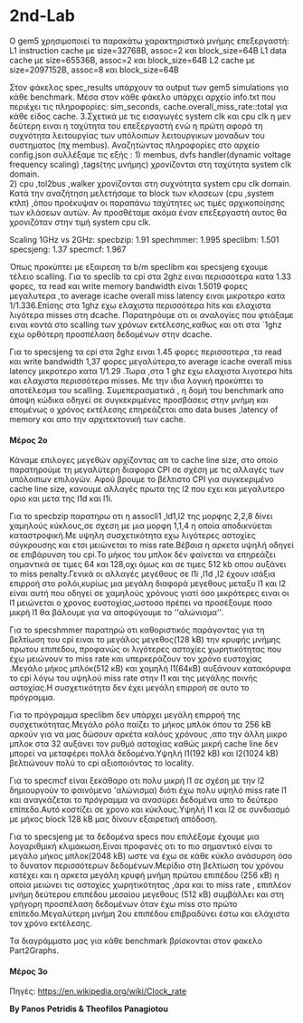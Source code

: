 # 2nd-Lab

Ο gem5 χρησιμοποιεί τα παρακάτω χαρακτηριστικά μνήμης επεξεργαστή:
L1 instruction cache με size=32768B, assoc=2 και block_size=64B
L1 data cache με size=65536B, assoc=2 και block_size=64B
L2 cache με size=2097152B, assoc=8 και block_size=64B

Στον φάκελος spec_results υπάρχουν τα output των gem5 simulations για κάθε benchmark. Μέσα στον κάθε φάκελο υπάρχει αρχείο info.txt που περιέχει τις πληροφορίες: sim_seconds, cache.overall_miss_rate::total για κάθε είδος cache.
3.Σχετικά με τις εισαγωγές system clk και  cpu clk  η μεν δεύτερη ειναι η ταχύτητα του  επεξεργαστή ενώ η πρώτη αφορά τη
συχνότητα λειτουργίας των υπόλoιπων λειτουργικων μοναδων του συστηματος (πχ membus).
Αναζητώντας πληροφορίες στο αρχείο config.json συλλέξαμε τις εξής : 1) membus, dvfs handler(dynamic voltage frequency scaling)
,tags(της μνήμης) χρονίζονται στη ταχύτητα system clk domain.  
2) cpu ,tol2bus ,walker  χρονίζονται στη συχνότητα system cpu clk domain.
Κατά την αναζήτηση μελετήσαμε τα block των κλασεων (cpu ,system κτλπ) ,όπου προέκυψαν οι παραπάνω ταχύτητες ως τιμές
αρχικοποίησης των κλάσεων αυτών.
Αν προσθέταμε ακόμα έναν επεξεργαστή αυτος θα χρονιζόταν στην τιμή system cpu clk.

Scaling 1GHz vs 2GHz:
specbzip: 1.91
spechmmer: 1.995
speclibm: 1.501
specsjeng: 1.37
specmcf: 1.967

Όπως προκύπτει  με εξαιρεση τα b/m speclibm και specsjeng  εχουμε τέλειο scalling.
Για το speclib  τα cpi στα 2ghz ειναι περισσότερα κατα 1.33 φορες, τα read και write memory bandwidth είναι 1.5019 φορες
μεγαλυτερα ,το average icache overall miss latency ειναι μικροτερο κατα 1/1.336.Επίσης στα 1ghz εχω ελαχιστα περισσότερα hits
και ελαχιστα λιγότερα misses στη dcache.
Παρατηρόυμε οτι οι αναλογίες που φτιάξαμε ειναι κοντά στο scalling των χρόνων εκτέλεσης,καθως και οτι στα `1ghz εχω ορθότερη
προσπέλαση δεδομένων στην dcache.

Για το specsjeng   τα cpi στα 2ghz  ειναι 1.45 φορες περισσοτερα ,τα read και write bandwidth  1,37 φορες μεγαλύτερα,το average
icache overall miss latency μικροτερο κατα 1/1.29 .Τωρα ,στα 1 ghz  εχω ελαχιστα λιγοτερα hits και ελαχιστα περισσότερα misses.
Με την ιδια λογική  προκύπτει το αποτέλεσμα του scalling.
Συμεπερασματικά , η  δομή του benchmark απο άποψη κώδικα οδηγεί σε συγκεκριμένες προσβάσεις στην μνήμη και επομένως ο χρόνος
εκτέλεσης επηρεάζεται απο data buses ,latency of memory και απο την αρχιτεκτονική  των cache.

#### Μέρος 2ο

Κάναμε επιλογες μεγεθών αρχίζοντας απ το cache line size, στο οποίο παρατηρούμε τη μεγαλύτερη διαφορα CPI σε σχέση με τις αλλαγές των υπόλοιπων επιλογών. Αφού βρουμε το βέλτιστο CPI για συγκεκριμένο cache line size, κανουμε αλλαγές πρωτα της l2 που εχει και μεγαλυτερο οριο και μετα της l1d και l1i.

Για το specbzip παρατηρω οτι η  assocli1 ,ld1,l2 της μορφης 2,2,8  δίνει χαμηλούς κύκλους,σε σχεση με μια μορφη 1,1,4 η οποία αποδικνύεται καταστροφική.Με υψηλη συσχετικότητα εχω λιγότερες αστοχίες σύγκρουσης και ετσι μειώνεται το miss rate.Βέβαια η αρκετα υψηλή οδηγεί σε επιβάρυνση του cpi.Το μήκος του μπλοκ δέν φαίνεται να επηρεάζει σημαντικά σε τιμες 64 και 128,οχι όμως και σε τιμες 512 kb οπου αυξάνει το miss penalty.Γενικά οι αλλαγές μεγέθους σε l1i ,l1d ,l2 έχουν ισάξια επιρροή στο ρολόι,κυρίως μια μεγάλη διαφορά μεγεθους  μεταξυ l1 και l2 είναι αυτή που οδηγεί σε χαμηλούς χρόνους γιατί όσο μικρότερες ειναι οι l1  μειώνεται ο χρονος ευστοχίας,ωστοσο πρέπει να προσέξουμε ποσο μικρή  l1 θα βάλουμε για να αποφύγουμε το ''αλώνισμα''.

Για το specshmmer παρατηρώ οτι καθοριστικός παράγοντας για τη βελτίωση του cpi  ειναι το  μεγάλος μεγεθος(128 kB) την κρυφής μνήμης πρωτου επιπεδου, προφανώς οι λιγότερες αστοχίες χωρητικότητας που έχω μειώνουν το miss rate και υπερκεράζουν τον χρόνο ευστοχίας   .Μεγάλο μήκος μπλόκ(512 κΒ) και χαμηλή l1(64κΒ) αυξάνουν κατακόρυφα το cpi λόγω του υψηλού miss rate στην l1  και της μεγάλης ποινής αστοχίας.Η συσχετικότητα δεν έχει μεγάλη επιρροή σε αυτο το πρόγραμμα.

Για το πρόγραμμα speclibm δεν υπάρχει μεγάλη επιρροή της συσχετικότητας.Μεγάλο ρόλο παίζει το μήκος μπλόκ όπου τα 256 kB αρκούν για να μας δώσουν αρκέτα καλόυς χρόνους ,απο την άλλη μικρο μπλοκ στα 32 αυξάνει τον ρυθμό αστοχίας καθώς μικρή cache line δεν  μπορεί να μεταφέρει πολλά δεδομένα.Υψηλή l1(192 kB) και l2(1024 kB) βελτιώνουν πολύ το cpi αξιοποιόντας το locality.

Για το specmcf  είναι ξεκάθαρο οτι πολυ μικρή  l1 σε σχέση με την l2 δημιουργούν το φαινόμενο 'αλώνισμα) διότι έχω πολυ υψηλό miss rate l1 και αναγκάζεται το πρόγραμμα να ανασύρει δεδομένα απο το δεύτερο επίπεδο.Αυτό κοστίζει σε χρονο και κύκλους.Υψηλή l1 και l2 σε συνδιασμό με μήκος block 128 kB μας δίνουν εξαιρετική απόδοση.

Για το specsjeng με τα δεδομένα specs που επιλέξαμε έχουμε μια λογαριθμική κλιμάκωση.Ειναι προφανές οτι το πιο σημαντικό είναι το μεγάλο μήκος μπλοκ(2048 kB) ωστε να έχω σε κάθε κύκλο ανάσυρση όσο  το δυνατον περισσότερων δεδομένων.Μερίδιο στη βελτίωση του χρόνου κατέχει και η αρκετα μεγάλη κρυφή μνήμη πρώτου επιπέδου (256  κΒ) η οποία μειώνει τις αστοχίες χωρητικότητας ,άρα και το  miss rate ,  επιπλέον μνήμη δεύτερου επιπέδου μεσαίου μεγεθους (512 κΒ) συμβάλλει και στη γρήγορη προσπέλαση δεδομένων όταν  έχω miss στο πρώτο επίπεδο.Μεγαλύτερη μνήμη 2ου επιπέδου επιβραδύνει έστω και ελάχιστα τον χρόνο εκτέλεσης.

Τα διαγράμματα μας για κάθε benchmark βρίσκονται στον φακελο Part2Graphs.

#### Μέρος 3ο



Πηγές:
https://en.wikipedia.org/wiki/Clock_rate


__By Panos Petridis & Theofilos Panagiotou__
